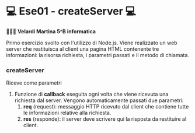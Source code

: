 # 💻 Ese01 - createServer 💻

👩🏻‍💻 __Velardi Martina 5^B informatica__

Primo esercizio svolto con l'utilizzo di Node.js. 
Viene realizzato un web server che restituisca al client una pagina HTML contenente tre informazioni: la risorsa richiesta, i parametri passati e il metodo di chiamata.

### createServer
Riceve come parametri
1. Funzione di **callback** eseguita ogni volta che viene ricevuta una richiesta dal server.
    Vengono automaticamente passati due parametri:
    1. **req** (request): messaggio HTTP ricevuto dal client che contiene tutte le informazioni relative alla richiesta.
    2. **res** (responde): il server deve scrivere qui la risposta da restituire al client.
